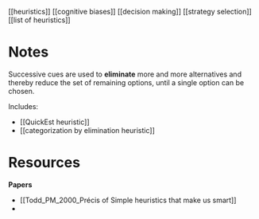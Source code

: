 [[heuristics]]
[[cognitive biases]]
[[decision making]]
[[strategy selection]]
[[list of heuristics]]

# Notes
Successive cues are used to **eliminate** more and more alternatives and thereby reduce  the  set  of  remaining  options,  until  a  single  option can be chosen.

Includes:
- [[QuickEst heuristic]]
- [[categorization by elimination heuristic]]

# Resources
**Papers**
- [[Todd_PM_2000_Précis of Simple heuristics that make us smart]]
- 